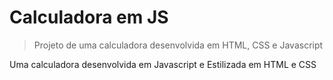 # Calculadora em JS
> Projeto de uma calculadora desenvolvida em HTML, CSS e Javascript

Uma calculadora desenvolvida em Javascript e Estilizada em HTML e CSS
